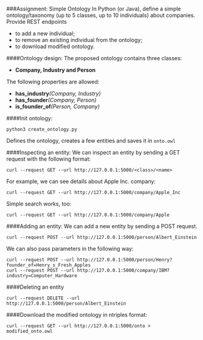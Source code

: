 ###Assignment: Simple Ontology
In Python (or Java), define a simple ontology/taxonomy (up to 5 classes, up to 10 individuals) about companies. 
Provide REST endpoints
- to add a new individual;
- to remove an existing individual from the ontology;
- to download modified ontology.

####Ontology design:
The proposed ontology contains three classes:  
- **Company, Industry and Person**

The following properties are allowed:
- **has_industry**_(Company, Industry)_  
- **has_founder**_(Company, Person)_  
- **is_founder_of**_(Person, Company)_

####Init ontology:
```
python3 create_ontology.py
```

Defines the ontology, creates a few entities and saves it in `onto.owl`

####Inspecting an entity:
We can inspect an entity by sending a GET request with the following format:
```
curl --request GET --url http://127.0.0.1:5000/<class>/<name>
```

For example, we can see details about Apple Inc. company:

```
curl --request GET --url http://127.0.0.1:5000/company/Apple_Inc
```

Simple search works, too:

```
curl --request GET --url http://127.0.0.1:5000/company/Apple
```

####Adding an entity:
We can add a new entity by sending a POST request. 
```
curl --request POST --url http://127.0.0.1:5000/person/Albert_Einstein
```

We can also pass parameters in the following way:
```
curl --request POST --url http://127.0.0.1:5000/person/Henry?founder_of=Henry_s_Fresh_Apples
curl --request POST --url http://127.0.0.1:5000/company/IBM?industry=Computer_Hardware
```

####Deleting an entity
```
curl --request DELETE --url http://127.0.0.1:5000/person/Albert_Einstein
```

####Download the modified ontology in ntriples format:
```
curl --request GET --url http://127.0.0.1:5000/onto > modified_onto.owl
```
